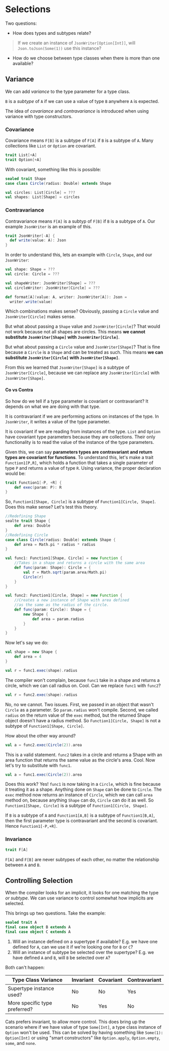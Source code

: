 # Selections

Two questions:

* How does types and subtypes relate?

> If we create an instance of `JsonWriter[Option[Int]]`, will `Json.toJson(Some(1))` use this instance?

* How do we choose between type classes when there is more than one available?

## Variance

We can add *variance* to the type parameter for a type class.

`B` is a *subtype* of `A` if we can use a value of type `B` anywhere `A` is expected.

The idea of *covariance* and *contravariance* is introduced when using variance with type constructors.

### Covariance

Covariance means `F[B]` is a subtype of `F[A]` if `B` is a subtype of `A`. Many collections like `List` or `Option` are covariant.

```scala
trait List[+A]
trait Option[+A]
```

With covariant, something like this is possible:

```scala
sealed trait Shape
case class Circle(radius: Double) extends Shape

val circles: List[Circle] = ???
val shapes: List[Shape] = circles
```

### Contravariance

Contravariance means `F[A]` is a subtyp of `F[B]` if `B` is a subtype of `A`. Our example `JsonWriter` is an example of this.

```scala
trait JsonWriter[-A] {
  def write(value: A): Json
}
```

In order to understand this, lets an example with `Circle`, `Shape`, and our `JsonWriter`:

```scala
val shape: Shape = ???
val circle: Circle = ???

val shapeWriter: JsonWriter[Shape] = ???
val circleWriter: JsonWriter[Circle] = ???

def format[A](value: A, writer: JsonWriter[A]): Json =
  writer.write(value)
```

Which combinations makes sense? Obviously, passing a `Circle` value and `JsonWriter[Circle]` makes sense.

But what about passing a `Shape` value and `JsonWriter[Circle]`? That would not work because not all shapes are circles. This means **we cannot substitute `JsonWriter[Shape]` with `JsonWriter[Circle]`**.

But what about passing a `Circle` value and `JsonWriter[Shape]`? That is fine because a `Circle` is a `Shape` and can be treated as such. This means **we can substitute `JsonWriter[Circle]` with `JsonWriter[Shape]`**.

From this we learned that `JsonWriter[Shape]` is a subtype of `JsonWriter[Circle]`, because we can replace any `JsonWriter[Circle]` with `JsonWriter[Shape]`.

#### Co vs Contra

So how do we tell if a type parameter is covariant or contravariant? It depends on what we are doing with that type.

It is contravariant if we are performing actions on instances of the type. In `JsonWriter`, it writes a value of the type parameter.

It is covariant if we are reading from instances of the type. `List` and `Option` have covariant type parameters because they are collections. Their only functionality is to read the value of the instance of the type parameters.

Given this, we can say **parameters types are contravariant and return types are covariant for functions**. To understand this, let's make a trait `Function1[P,R]`, which holds a function that takes a single parameter of type `P` and returns a value of type `R`. Using variance, the proper declaration would be:

```scala
trait Function1[-P, +R] {
    def exec(param: P): R
}
```

So, `Function1[Shape, Circle]` is a subtype of `Function1[Circle, Shape]`. Does this make sense? Let's test this theory.

```scala
//Redefining Shape
sealte trait Shape {
    def area: Double
}
//Redefining Circle
case class Circle(radius: Double) extends Shape {
    def area = Math.pi * radius * radius
}

val func1: Function1[Shape, Circle] = new Function {
    //Takes in a shape and returns a circle with the same area
    def func(param: Shape): Circle = {
        val r = Math.sqrt(param.area/Math.pi)
        Circle(r)
    }
}

val func2: Function1[Circle, Shape] = new Function {
    //Creates a new instance of Shape with area defined
    //as the same as the radius of the circle.
    def func(param: Circle): Shape = {
        new Shape {
            def area = param.radius
        }
    }
}
```

Now let's say we do:

```scala
val shape = new Shape {
    def area = 4
}

val r = func1.exec(shape).radius
```

The compiler won't complain, because `func1` take in a shape and returns a circle, which we can call radius on. Cool. Can we replace `func1` with `func2`?

```scala
val r = func2.exec(shape).radius
```

No, no we cannot. Two issues. First, we passed in an object that wasn't `Circle` as a parameter. So `param.radius` won't compile. Second, we called `radius` on the return value of the `exec` method, but the returned Shape object doesn't have a radius method. So `Function1[Circle, Shape]` is not a subtype of `Function1[Shape, Circle]`.

How about the other way around?

```scala
val a = func2.exec(Circle(2)).area
```

This is a valid statement. `func2` takes in a circle and returns a Shape with an area function that returns the same value as the circle's area. Cool. Now let's try to substitute with `func1`.

```scala
val a = func1.exec(Circle(2)).area
```

Does this work? Yes! `func1` is now taking in a `Circle`, which is fine because it treating it as a shape. Anything done on `Shape` can be done to `Circle`. The `exec` method now returns an instance of `Circle`, which we can call `area` method on, because anything `Shape` can do, `Circle` can do it as well. So `Function1[Shape, Circle]` is a subtype of `Function1[Circle, Shape]`.

If `B` is a subtype of `A` and `Function1[A,B]` is a subtype of `Function1[B,A]`, then the first parameter type is contravariant and the second is covariant. Hence `Function1[-P,+R]`.

### Invariance

```scala
trait F[A]
```

`F[A]` and `F[B]` are never subtypes of each other, no matter the relationship between `A` and `B`.

## Controlling Selection

When the compiler looks for an implicit, it looks for one matching the type *or subtype*. We can use variance to control somewhat how implicits are selected.

This brings up two questions. Take the example:

```scala
sealed trait A
final case object B extends A
final case object C extends A
```

1. Will an instance defined on a supertype if available? E.g. we have one defined for `A`, can we use it if we're looking one for `B` or `C`?
1. Will an instance of subtype be selected over the supertype? E.g. we have defined `A` and `B`, will `B` be selected over `A`?

Both can't happen:

| Type Class Variance | Invariant | Covariant | Contravariant |
| --- | --- | --- | --- |
| Supertype instance used? | No | No | Yes |
More specific type preferred? | No | Yes | No |

Cats prefers invariant, to allow more control. This does bring up the scenario where if we have value of type `Some[Int]`, a type class instance of `Option` won't be used. This can be solved by having something like `Some(1): Option[Int]` or using "smart  constructors" like `Option.apply`, `Option.empty`, `some`, and `none`.
